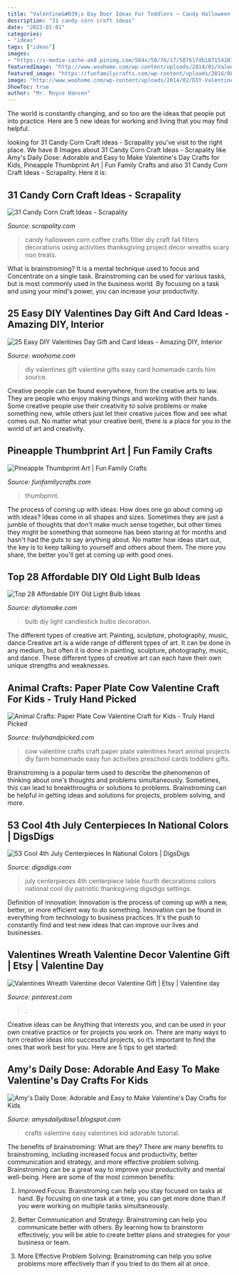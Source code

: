 ```yaml
---
title: "Valentine&#039;s Day Door Ideas For Toddlers ~ Candy Halloween Corn Coffee Crafts Filter Diy Craft Fall Filters Decorations Using Activities Thanksgiving Project Decor Wreaths Scary Non Treats"
description: "31 candy corn craft ideas"
date: "2023-01-01"
categories:
- "ideas"
tags: ["ideas"]
images:
- "https://s-media-cache-ak0.pinimg.com/564x/50/76/17/507617db187154101d519bb383cbeef8.jpg"
featuredImage: "http://www.woohome.com/wp-content/uploads/2014/01/Valentines-day-crafts-for-kid-32.jpg"
featured_image: "https://funfamilycrafts.com/wp-content/uploads/2016/08/pineapple_thumbprint.jpg"
image: "http://www.woohome.com/wp-content/uploads/2014/02/DIY-Valentine-s-day-gifts-cards-12.jpg"
ShowToc: true
author: "Mr. Royce Hansen"
---
```



The world is constantly changing, and so too are the ideas that people put into practice. Here are 5 new ideas for working and living that you may find helpful.

	

		
looking for 31 Candy Corn Craft Ideas - Scrapality you've visit to the right place. We have 8 Images about 31 Candy Corn Craft Ideas - Scrapality like Amy&#039;s Daily Dose: Adorable and Easy to Make Valentine&#039;s Day Crafts for Kids, Pineapple Thumbprint Art | Fun Family Crafts and also 31 Candy Corn Craft Ideas - Scrapality. Here it is:
		
    
## 31 Candy Corn Craft Ideas - Scrapality

<img loading=lazy src="https://s-media-cache-ak0.pinimg.com/564x/50/76/17/507617db187154101d519bb383cbeef8.jpg" onerror="this.onerror=null;this.src='https://tse4.mm.bing.net/th?id=OIP.nU707FtoNi6XhwIgc81vEwHaLH&amp;pid=15.1';" alt="31 Candy Corn Craft Ideas - Scrapality">

_Source: scrapality.com_

>candy halloween corn coffee crafts filter diy craft fall filters decorations using activities thanksgiving project decor wreaths scary non treats. 

	

What is brainstroming? It is a mental technique used to focus and Concentrate on a single task. Brainstroming can be used for various tasks, but is most commonly used in the business world. By focusing on a task and using your mind's power, you can increase your productivity.

    
## 25 Easy DIY Valentines Day Gift And Card Ideas - Amazing DIY, Interior

<img loading=lazy src="http://www.woohome.com/wp-content/uploads/2014/02/DIY-Valentine-s-day-gifts-cards-12.jpg" onerror="this.onerror=null;this.src='https://tse4.mm.bing.net/th?id=OIP.C0CFA9iDbvPnx2VPY7zLiwHaJ4&amp;pid=15.1';" alt="25 Easy DIY Valentines Day Gift and Card Ideas - Amazing DIY, Interior">

_Source: woohome.com_

>diy valentines gift valentine gifts easy card homemade cards him source. 

	

Creative people can be found everywhere, from the creative arts to law. They are people who enjoy making things and working with their hands. Some creative people use their creativity to solve problems or make something new, while others just let their creative juices flow and see what comes out. No matter what your creative bent, there is a place for you in the world of art and creativity.

    
## Pineapple Thumbprint Art | Fun Family Crafts

<img loading=lazy src="https://funfamilycrafts.com/wp-content/uploads/2016/08/pineapple_thumbprint.jpg" onerror="this.onerror=null;this.src='https://tse3.mm.bing.net/th?id=OIP.98n_AL1fqSL7-ya0KYiLFAHaLG&amp;pid=15.1';" alt="Pineapple Thumbprint Art | Fun Family Crafts">

_Source: funfamilycrafts.com_

>thumbprint. 

	

The process of coming up with ideas: How does one go about coming up with ideas?
Ideas come in all shapes and sizes. Sometimes they are just a jumble of thoughts that don't make much sense together, but other times they might be something that someone has been staring at for months and hasn't had the guts to say anything about. 
No matter how ideas start out, the key is to keep talking to yourself and others about them. The more you share, the better you'll get at coming up with good ones.

    
## Top 28 Affordable DIY Old Light Bulb Ideas

<img loading=lazy src="https://www.diytomake.com/wp-content/uploads/2016/10/Light-Bulb-Oil-Lamp.jpg" onerror="this.onerror=null;this.src='https://tse1.mm.bing.net/th?id=OIP.eER37PxSIh52M6NyJYA5VAHaLI&amp;pid=15.1';" alt="Top 28 Affordable DIY Old Light Bulb Ideas">

_Source: diytomake.com_

>bulb diy light candlestick bulbs decoration. 

	

The different types of creative art: Painting, sculpture, photography, music, dance
Creative art is a wide range of different types of art. It can be done in any medium, but often it is done in painting, sculpture, photography, music, and dance. These different types of creative art can each have their own unique strengths and weaknesses.

    
## Animal Crafts: Paper Plate Cow Valentine Craft For Kids - Truly Hand Picked

<img loading=lazy src="https://trulyhandpicked.com/wp-content/uploads/2019/02/paper-plate-cow-valentine-craft-for-kids-crafty-morning-1550725303g48kn.png" onerror="this.onerror=null;this.src='https://tse2.mm.bing.net/th?id=OIP.MzlFxiNEbZHSxvPOefvmKQHaLd&amp;pid=15.1';" alt="Animal Crafts: Paper Plate Cow Valentine Craft for Kids - Truly Hand Picked">

_Source: trulyhandpicked.com_

>cow valentine crafts craft paper plate valentines heart animal projects diy farm homemade easy fun activities preschool cards toddlers gifts. 

	

Brainstroming is a popular term used to describe the phenomenon of thinking about one's thoughts and problems simultaneously. Sometimes, this can lead to breakthroughs or solutions to problems. Brainstroming can be helpful in getting ideas and solutions for projects, problem solving, and more.

    
## 53 Cool 4th July Centerpieces In National Colors | DigsDigs

<img loading=lazy src="http://www.digsdigs.com/photos/cool-4th-july-centerpieces-in-national-colors-36.jpg" onerror="this.onerror=null;this.src='https://tse4.mm.bing.net/th?id=OIP.gz5gAfmxIsdcgOW4a3DXNAHaNK&amp;pid=15.1';" alt="53 Cool 4th July Centerpieces In National Colors | DigsDigs">

_Source: digsdigs.com_

>july centerpieces 4th centerpiece table fourth decorations colors national cool diy patriotic thanksgiving digsdigs settings. 

	

Definition of innovation:
Innovation is the process of coming up with a new, better, or more efficient way to do something. Innovation can be found in everything from technology to business practices. It's the push to constantly find and test new ideas that can improve our lives and businesses.

    
## Valentines Wreath Valentine Decor Valentine Gift | Etsy | Valentine Day

<img loading=lazy src="https://i.pinimg.com/originals/b1/fb/c3/b1fbc325c8f42925a2c063679c856d24.jpg" onerror="this.onerror=null;this.src='https://tse3.mm.bing.net/th?id=OIP.APhz02RIZ5o_xtr-v0YdqAHaJ4&amp;pid=15.1';" alt="Valentines Wreath Valentine decor Valentine Gift | Etsy | Valentine day">

_Source: pinterest.com_

>. 

	

Creative ideas can be Anything that interests you, and can be used in your own creative practice or for projects you work on. There are many ways to turn creative ideas into successful projects, so it’s important to find the ones that work best for you. Here are 5 tips to get started: 

    
## Amy&#039;s Daily Dose: Adorable And Easy To Make Valentine&#039;s Day Crafts For Kids

<img loading=lazy src="http://www.woohome.com/wp-content/uploads/2014/01/Valentines-day-crafts-for-kid-32.jpg" onerror="this.onerror=null;this.src='https://tse4.mm.bing.net/th?id=OIP.Ie-uz7xlpR2GWV_4eIaekAHaK9&amp;pid=15.1';" alt="Amy&#039;s Daily Dose: Adorable and Easy to Make Valentine&#039;s Day Crafts for Kids">

_Source: amysdailydose1.blogspot.com_

>crafts valentine easy valentines kid adorable tutorial. 

	

The benefits of brainstroming: What are they?
There are many benefits to brainstroming, including increased focus and productivity, better communication and strategy, and more effective problem solving. Brainstroming can be a great way to improve your productivity and mental well-being. Here are some of the most common benefits: 
1. Improved Focus: Brainstroming can help you stay focused on tasks at hand. By focusing on one task at a time, you can get more done than if you were working on multiple tasks simultaneously. 

2. Better Communication and Strategy: Brainstroming can help you communicate better with others. By learning how to brainstorm effectively, you will be able to create better plans and strategies for your business or team. 

3. More Effective Problem Solving: Brainstroming can help you solve problems more effectively than if you tried to do them all at once.


